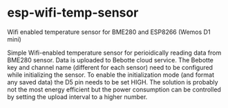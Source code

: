 # esp-wifi-temp-sensor
Wifi enabled temperature sensor for BME280 and ESP8266 (Wemos D1 mini)

Simple Wifi-enabled temperature sensor for perioidically reading data from BME280 sensor. Data is uploaded to Bebotte cloud service.
The Bebotte key and channel name (different for each sensor) need to be configured while initializing the sensor. To enable the
initialization mode (and format any saved data) the D5 pin needs to be set HIGH. The solution is probably not the most energy efficient
but the power consumption can be controlled by setting the upload interval to a higher number.
